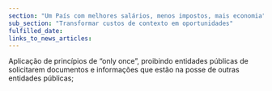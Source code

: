 ```yaml
---
section: "Um País com melhores salários, menos impostos, mais economia"
sub_section: "Transformar custos de contexto em oportunidades"
fulfilled_date:
links_to_news_articles:
---
```


Aplicação de princípios de “only once”, proibindo entidades públicas de solicitarem documentos e informações que estão na posse de outras entidades públicas;